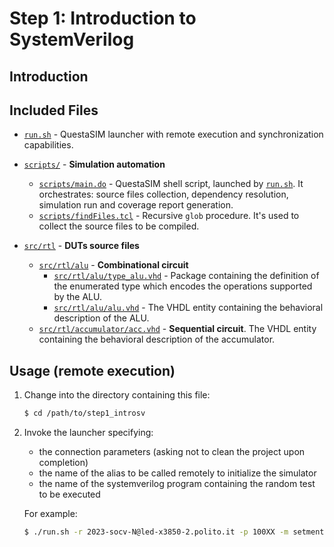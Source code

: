 # Step 1: Introduction to SystemVerilog 

## Introduction

## Included Files 

- [`run.sh`](./run.sh) - QuestaSIM launcher with remote execution and
  synchronization capabilities. 
- [`scripts/`](./scripts) - **Simulation automation**
    - [`scripts/main.do`](.scripts/main.do) - QuestaSIM shell script, launched
      by [`run.sh`](./run.sh). It orchestrates: source files collection,
      dependency resolution, simulation run and coverage report generation.
    - [`scripts/findFiles.tcl`](.scripts/findFiles.tcl) - Recursive `glob`
      procedure. It's used to collect the source files to be compiled.

- [`src/rtl`](./src/rtl) - **DUTs source files**
    - [`src/rtl/alu`](./src/rtl/alu) - **Combinational circuit**
        - [`src/rtl/alu/type_alu.vhd`](./src/rtl/alu/type_alu.vhd) - Package
          containing the definition of the enumerated type which encodes
          the operations supported by the ALU.
        - [`src/rtl/alu/alu.vhd`](./src/rtl/alu/alu.vhd) - The VHDL entity
          containing the behavioral description of the ALU.
    - [`src/rtl/accumulator/acc.vhd`](./src/rtl/accumulator/acc.vhd) - 
      **Sequential circuit**. The VHDL entity containing the behavioral
      description of the accumulator.

## Usage (remote execution)

1. Change into the directory containing this file:
    ```bash
    $ cd /path/to/step1_introsv
    ```
2. Invoke the launcher specifying:
   - the connection parameters (asking not to clean the project upon completion)
   - the name of the alias to be called remotely to initialize the simulator
   - the name of the systemverilog program containing the random test to be executed

   For example:
    ```bash
    $ ./run.sh -r 2023-socv-N@led-x3850-2.polito.it -p 100XX -m setmentor test_alu
    ```
